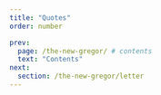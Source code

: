 ```yaml
---
title: "Quotes"
order: number

prev:
  page: /the-new-gregor/ # contents
  text: "Contents"
next:
  section: /the-new-gregor/letter
---
```

